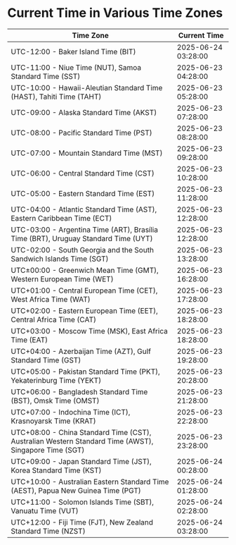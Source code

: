 # Current Time in Various Time Zones

| Time Zone | Current Time |
|-----------|--------------|
| UTC-12:00 - Baker Island Time (BIT) | 2025-06-24 03:28:00 |
| UTC-11:00 - Niue Time (NUT), Samoa Standard Time (SST) | 2025-06-23 04:28:00 |
| UTC-10:00 - Hawaii-Aleutian Standard Time (HAST), Tahiti Time (TAHT) | 2025-06-23 05:28:00 |
| UTC-09:00 - Alaska Standard Time (AKST) | 2025-06-23 07:28:00 |
| UTC-08:00 - Pacific Standard Time (PST) | 2025-06-23 08:28:00 |
| UTC-07:00 - Mountain Standard Time (MST) | 2025-06-23 09:28:00 |
| UTC-06:00 - Central Standard Time (CST) | 2025-06-23 10:28:00 |
| UTC-05:00 - Eastern Standard Time (EST) | 2025-06-23 11:28:00 |
| UTC-04:00 - Atlantic Standard Time (AST), Eastern Caribbean Time (ECT) | 2025-06-23 12:28:00 |
| UTC-03:00 - Argentina Time (ART), Brasília Time (BRT), Uruguay Standard Time (UYT) | 2025-06-23 12:28:00 |
| UTC-02:00 - South Georgia and the South Sandwich Islands Time (SGT) | 2025-06-23 13:28:00 |
| UTC±00:00 - Greenwich Mean Time (GMT), Western European Time (WET) | 2025-06-23 16:28:00 |
| UTC+01:00 - Central European Time (CET), West Africa Time (WAT) | 2025-06-23 17:28:00 |
| UTC+02:00 - Eastern European Time (EET), Central Africa Time (CAT) | 2025-06-23 18:28:00 |
| UTC+03:00 - Moscow Time (MSK), East Africa Time (EAT) | 2025-06-23 18:28:00 |
| UTC+04:00 - Azerbaijan Time (AZT), Gulf Standard Time (GST) | 2025-06-23 19:28:00 |
| UTC+05:00 - Pakistan Standard Time (PKT), Yekaterinburg Time (YEKT) | 2025-06-23 20:28:00 |
| UTC+06:00 - Bangladesh Standard Time (BST), Omsk Time (OMST) | 2025-06-23 21:28:00 |
| UTC+07:00 - Indochina Time (ICT), Krasnoyarsk Time (KRAT) | 2025-06-23 22:28:00 |
| UTC+08:00 - China Standard Time (CST), Australian Western Standard Time (AWST), Singapore Time (SGT) | 2025-06-23 23:28:00 |
| UTC+09:00 - Japan Standard Time (JST), Korea Standard Time (KST) | 2025-06-24 00:28:00 |
| UTC+10:00 - Australian Eastern Standard Time (AEST), Papua New Guinea Time (PGT) | 2025-06-24 01:28:00 |
| UTC+11:00 - Solomon Islands Time (SBT), Vanuatu Time (VUT) | 2025-06-24 02:28:00 |
| UTC+12:00 - Fiji Time (FJT), New Zealand Standard Time (NZST) | 2025-06-24 03:28:00 |
